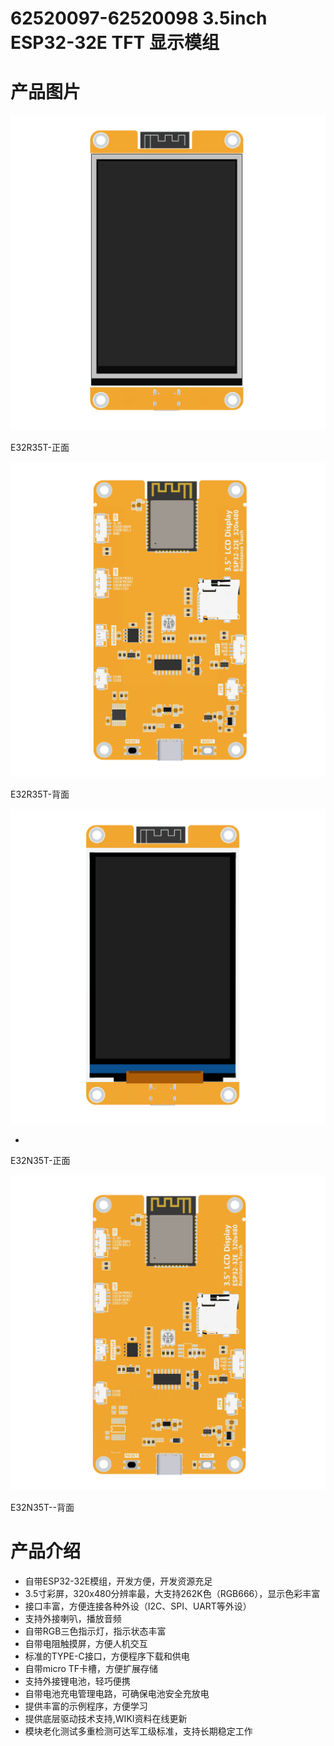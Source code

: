 # 62520097-62520098 3.5inch ESP32-32E TFT 显示模组

# 产品图片


![IMG_256](media/221ae554eb7a87393da7ecfa1ea0937d.png)


E32R35T-正面



![IMG_257](media/774a32dd523570091af1e6f9e3420cb6.png)



E32R35T-背面



![IMG_258](media/2dd1594db3ecdd40e3791caafa845464.png)

-   

E32N35T-正面



![IMG_259](media/909730bf1f42498e8238cc2849274a04.png)



E32N35T--背面



# 产品介绍

-   自带ESP32-32E模组，开发方便，开发资源充足
-   3.5寸彩屏，320x480分辨率最，大支持262K色（RGB666），显示色彩丰富
-   接口丰富，方便连接各种外设（I2C、SPI、UART等外设）
-   支持外接喇叭，播放音频
-   自带RGB三色指示灯，指示状态丰富
-   自带电阻触摸屏，方便人机交互
-   标准的TYPE-C接口，方便程序下载和供电
-   自带micro TF卡槽，方便扩展存储
-   支持外接锂电池，轻巧便携
-   自带电池充电管理电路，可确保电池安全充放电
-   提供丰富的示例程序，方便学习
-   提供底层驱动技术支持,WIKI资料在线更新
-   模块老化测试多重检测可达军工级标准，支持长期稳定工作

